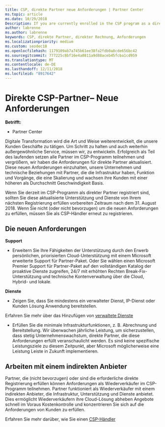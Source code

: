 ```yaml
---
title: CSP, direkte Partner neue Anforderungen | Partner Center
ms.topic: article
ms.date: 10/29/2018
Description: If you are currently enrolled in the CSP program as a direct partner, you should prepare to meet these updated support and services requirements.
author: labrenne
ms.author: labrenne
keywords: CSP, direkte Partner, direkter Rechnung, Anforderungen
ms.localizationpriority: medium
ms.custom: seodec18
ms.openlocfilehash: 1179109ab7a745b61ee38fa2fdb0a8cde656bc42
ms.sourcegitcommit: 777225c8bf16e4a8811a9d88aceb45fcba1cd959
ms.translationtype: MT
ms.contentlocale: de-DE
ms.lasthandoff: 12/11/2018
ms.locfileid: "8917642"
---
```

# <a name="csp-direct-partner-new-requirements"></a>Direkte CSP-Partner– Neue Anforderungen

**Betrifft:**

- Partner Center

Digitale Transformation wird die Art und Weise weiterentwickelt, die unsere Kunden Geschäfte zu tätigen. Um Schritt zu halten und auch weiterhin außergewöhnliche Service, müssen wir, zu entwickeln. Erfolgreich als Teil des laufenden setzen alle Partner im CSP-Programm teilnehmen und vergrößern, wir haben die Anforderungen für direkte Partner aktualisiert. Diese neuen Anforderungen einzuhalten, unsere Unternehmen und technische Beziehungen mit Partner, die die Infrastruktur haben, Funktion und Vorgänge, die eine Skalierung und wachsen ihre Kunden mit einer höheren als Durchschnitt Geschwindigkeit Basis.

Wenn Sie derzeit im CSP-Programm als direkter Partner registriert sind, sollten Sie diese aktualisierte Unterstützung und Dienste von Ihrem nächsten Registrierung erfüllen vorbereiten Zeitraum nach dem 31. August 2018. Wenn Sie nicht (oder nicht bevorzugen) um die neuen Anforderungen zu erfüllen, müssen Sie als CSP-Händler erneut zu registrieren.

## <a name="the-new-requirements"></a>Die neuen Anforderungen

**Support**

- Erweitern Sie Ihre Fähigkeiten der Unterstützung durch den Erwerb persönlichen, priorisierten Cloud-Unterstützung mit einem Microsoft erweiterte Support für Partner-Paket. Oder Sie wählen einen Microsoft Premier Support für Partner-Paket auf den vollständigen Katalog der proaktive Dienste zugreifen, 24/7 mit erhöhten Rechten Break-Fix-Unterstützung und technische Kontenverwaltung über die Cloud, Hybrid- und lokale. 

**Dienste**

- Zeigen Sie, dass Sie mindestens ein verwalteter Dienst, IP-Dienst oder Kunden Lösung Anwendung bereitstellen. 

Erfahren Sie mehr über das Hinzufügen von [verwaltete Dienste](https://partner.microsoft.com/business-opportunities/managed-services-provider) 

- Erfüllen Sie die minimale Infrastrukturfunktionen, z. B. Abrechnung und Bereitstellung.
Wir überwachen jährliche Leistung, um sicherzustellen, dass stetig Unternehmenswachstum, direkte Partner, die diese Anforderungen erfüllt veranschaulicht werden. Es sind keine spezifische Leistungsziele zu diesem Zeitpunkt, aber Microsoft möglicherweise eine Leistung Leiste in Zukunft implementieren. 

## <a name="working-with-an-indirect-provider"></a>Arbeiten mit einem indirekten Anbieter

Partner, die (nicht bevorzugen) oder sind die erforderliche direkte Registrierung erfüllen können Anforderungen als Wiederverkäufer im CSP-Programm teilnehmen. Partner funktioniert als Wiederverkäufer mit einem indirekten Anbieter, die Infrastruktur, Unterstützung und Dienste anbietet. Dies ermöglicht Wiederverkäufern ihre Cloud-Lösung abheben Angebote schnell im Voraus Kostenkontrolle und konzentrieren Sie sich auf die Anforderungen von Kunden zu erfüllen.  

Erfahren Sie mehr darüber, wie Sie einen [CSP-Händler](https://partner.microsoft.com/cloud-solution-provider)



